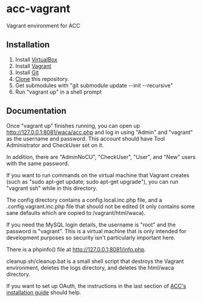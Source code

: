 acc-vagrant
===========

Vagrant environment for ACC

## Installation

1. Install [VirtualBox](https://www.virtualbox.org/wiki/Downloads)
2. Install [Vagrant](https://www.vagrantup.com/downloads.html)
3. Install [Git](https://git-scm.com/)
4. [Clone](https://help.github.com/articles/cloning-a-repository/) this repository.
5. Get submodules with "git submodule update --init --recursive"
6. Run "vagrant up" in a shell prompt


## Documentation
Once "vagrant up" finishes running, you can open up http://127.0.0.1:8081/waca/acc.php and log in using "Admin" and "vagrant" as the username and password. This account should have Tool Administrator and CheckUser set on it.

In addition, there are "AdminNoCU", "CheckUser", "User", and "New" users with the same password.

If you want to run commands on the virtual machine that Vagrant creates (such as "sudo apt-get update; sudo apt-get upgrade"), you can run "vagrant ssh" while in this directory.

The config directory contains a config.local.inc.php file, and a .config.vagrant.inc.php file that should not be edited (it only contains some sane defaults which are copied to /vagrant/html/waca).

If you need the MySQL login details, the username is "root" and the password is "vagrant". This is a virtual machine that is only intended for development purposes so security isn't particularly important here.

There is a phpinfo() file at http://127.0.0.1:8081/info.php.

cleanup.sh/cleanup.bat is a small shell script that destroys the Vagrant environment, deletes the logs directory, and deletes the html/waca directory.

If you want to set up OAuth, the instructions in the last section of [ACC's installation guide](https://github.com/enwikipedia-acc/waca/blob/master/INSTALLING.md#oauth-setup) should help.
